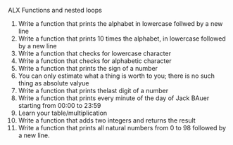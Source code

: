 ALX Functions and nested loops
1. Write a function that prints the alphabet in lowercase follwed by a new line
2. Write a function that prints 10 times the alphabet, in lowercase followed by a new line
3. Write a function that checks for lowercase character
4. Write a function that checks for alphabetic character
5. Write a function that prints the sign of a number
6. You can only estimate what a thing is worth to you; there is no such thing as absolute valyue
7. Write a function that prints thelast digit of a number
8. Write a function that prints every minute of the day of Jack BAuer starting from 00:00 to 23:59
9. Learn your table/multiplication
10. Write a function that adds two integers and returns the result
11. Write a function that prints all natural numbers from 0 to 98 followed by a new line.
